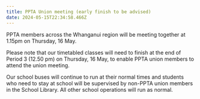 ```yaml
---
title: PPTA Union meeting (early finish to be advised)
date: 2024-05-15T22:34:58.466Z
---
```

PPTA members across the Whanganui region will be meeting together at 1.15pm on Thursday, 16 May.  

Please note that our timetabled classes will need to finish at the end of Period 3 (12.50 pm) on Thursday, 16 May, to enable PPTA union members to attend the union meeting.  

Our school buses will continue to run at their normal times and students who need to stay at school will be supervised by non-PPTA union members in the School Library. All other school operations will run as normal. 